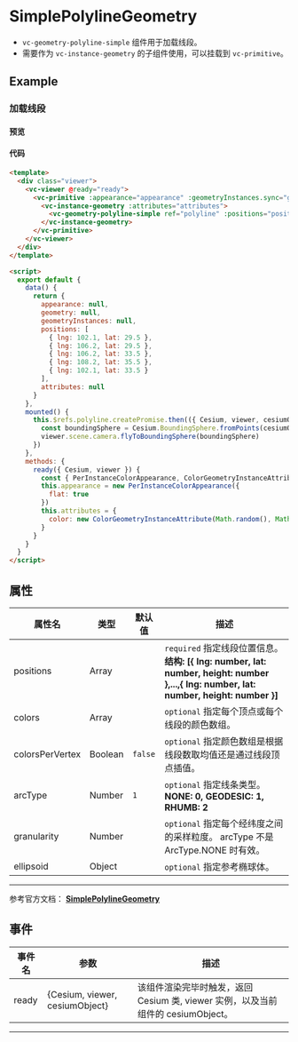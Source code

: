 # SimplePolylineGeometry

- `vc-geometry-polyline-simple` 组件用于加载线段。
- 需要作为 `vc-instance-geometry` 的子组件使用，可以挂载到 `vc-primitive`。

## Example

### 加载线段

#### 预览

<doc-preview>
  <template>
    <div class="viewer">
      <vc-viewer @ready="ready">
        <vc-primitive :appearance="appearance" :geometryInstances.sync="geometryInstances">
          <vc-instance-geometry :attributes="attributes">
            <vc-geometry-polyline-simple ref="polyline" :positions="positions"></vc-geometry-polyline-simple>
          </vc-instance-geometry>
        </vc-primitive>
      </vc-viewer>
    </div>
  </template>

  <script>
    export default {
      data() {
        return {
          appearance: null,
          geometry: null,
          geometryInstances: null,
          positions: [
            { lng: 102.1, lat: 29.5 },
            { lng: 106.2, lat: 29.5 },
            { lng: 106.2, lat: 33.5 },
            { lng: 108.2, lat: 35.5 },
            { lng: 102.1, lat: 33.5 }
          ],
          attributes: null
        }
      },
      mounted() {
        this.$refs.polyline.createPromise.then(({ Cesium, viewer, cesiumObject }) => {
          const boundingSphere = Cesium.BoundingSphere.fromPoints(cesiumObject._positions)
          viewer.scene.camera.flyToBoundingSphere(boundingSphere)
        })
      },
      methods: {
        ready({ Cesium, viewer }) {
          const { PerInstanceColorAppearance, ColorGeometryInstanceAttribute } = Cesium
          this.appearance = new PerInstanceColorAppearance({
            flat: true
          })
          this.attributes = {
            color: new ColorGeometryInstanceAttribute(Math.random(), Math.random(), Math.random())
          }
        }
      }
    }
  </script>
</doc-preview>

#### 代码

```html
<template>
  <div class="viewer">
    <vc-viewer @ready="ready">
      <vc-primitive :appearance="appearance" :geometryInstances.sync="geometryInstances">
        <vc-instance-geometry :attributes="attributes">
          <vc-geometry-polyline-simple ref="polyline" :positions="positions"></vc-geometry-polyline-simple>
        </vc-instance-geometry>
      </vc-primitive>
    </vc-viewer>
  </div>
</template>

<script>
  export default {
    data() {
      return {
        appearance: null,
        geometry: null,
        geometryInstances: null,
        positions: [
          { lng: 102.1, lat: 29.5 },
          { lng: 106.2, lat: 29.5 },
          { lng: 106.2, lat: 33.5 },
          { lng: 108.2, lat: 35.5 },
          { lng: 102.1, lat: 33.5 }
        ],
        attributes: null
      }
    },
    mounted() {
      this.$refs.polyline.createPromise.then(({ Cesium, viewer, cesiumObject }) => {
        const boundingSphere = Cesium.BoundingSphere.fromPoints(cesiumObject._positions)
        viewer.scene.camera.flyToBoundingSphere(boundingSphere)
      })
    },
    methods: {
      ready({ Cesium, viewer }) {
        const { PerInstanceColorAppearance, ColorGeometryInstanceAttribute } = Cesium
        this.appearance = new PerInstanceColorAppearance({
          flat: true
        })
        this.attributes = {
          color: new ColorGeometryInstanceAttribute(Math.random(), Math.random(), Math.random())
        }
      }
    }
  }
</script>
```

## 属性

<!-- prettier-ignore -->
| 属性名 | 类型 | 默认值 | 描述 |
| ------------ | ------ | ------ | ----------------------------------- |
| positions | Array | | `required` 指定线段位置信息。 **结构: [{ lng: number, lat: number, height: number },...,{ lng: number, lat: number, height: number }]** |
| colors | Array | | `optional` 指定每个顶点或每个线段的颜色数组。 |
| colorsPerVertex | Boolean | `false` | `optional` 指定颜色数组是根据线段数取均值还是通过线段顶点插值。 |
| arcType | Number | `1` | `optional` 指定线条类型。 **NONE: 0, GEODESIC: 1, RHUMB: 2** |
| granularity | Number | | `optional` 指定每个经纬度之间的采样粒度。 arcType 不是 ArcType.NONE 时有效。 |
| ellipsoid | Object | | `optional` 指定参考椭球体。 |

---

参考官方文档： **[SimplePolylineGeometry](https://cesium.com/docs/cesiumjs-ref-doc/SimplePolylineGeometry.html)**

## 事件

| 事件名 | 参数                           | 描述                                                                             |
| ------ | ------------------------------ | -------------------------------------------------------------------------------- |
| ready  | {Cesium, viewer, cesiumObject} | 该组件渲染完毕时触发，返回 Cesium 类, viewer 实例，以及当前组件的 cesiumObject。 |

---
